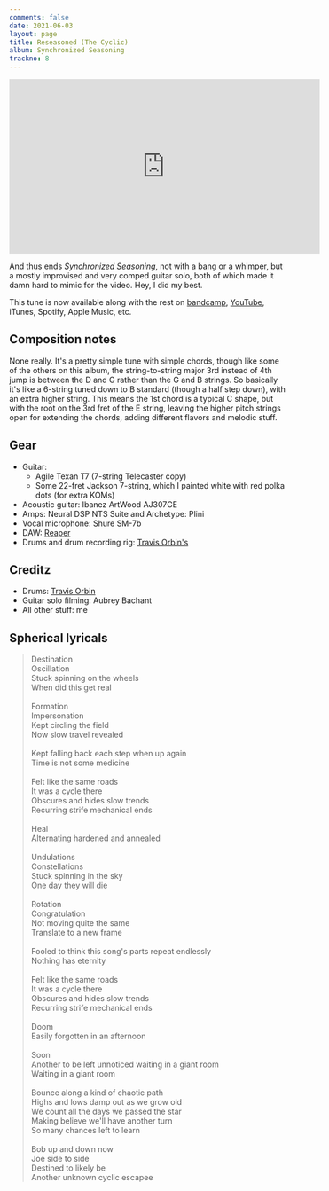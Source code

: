 ```yaml
---
comments: false
date: 2021-06-03
layout: page
title: Reseasoned (The Cyclic)
album: Synchronized Seasoning
trackno: 8
---
```


<iframe width="560" height="315" src="https://www.youtube.com/embed/jCwPJzGXtbE"
frameborder="0" allow="accelerometer; autoplay; encrypted-media; gyroscope;
picture-in-picture" allowfullscreen></iframe>

And thus ends [_Synchronized Seasoning_](/music/synchronized-seasoning),
not with a bang or a whimper, but a mostly improvised and very comped guitar solo,
both of which made it damn hard to mimic for the video. Hey, I did my best.

This tune is now available along with the rest on
[bandcamp](https://petepeterson.bandcamp.com/album/synchronized-seasoning),
[YouTube](https://youtu.be/2eewWORVBHs), iTunes, Spotify, Apple Music, etc.


## Composition notes

None really. It's a pretty simple tune with simple chords, though like some of
the others on this album, the string-to-string major 3rd instead of 4th jump is between
the D and G rather than the G and B strings. So basically it's like a 6-string tuned
down to B standard (though a half step down), with an extra higher string.
This means the 1st chord is a typical C shape,
but with the root on the 3rd fret of the E string,
leaving the higher pitch strings open for extending the chords, adding different
flavors and melodic stuff.


## Gear

* Guitar:
    * Agile Texan T7 (7-string Telecaster copy)
    * Some 22-fret Jackson 7-string, which I painted white with red polka dots
      (for extra KOMs)
* Acoustic guitar: Ibanez ArtWood AJ307CE
* Amps: Neural DSP NTS Suite and Archetype: Plini
* Vocal microphone: Shure SM-7b
* DAW: [Reaper](https://www.reaper.fm/)
* Drums and drum recording rig:
  [Travis Orbin's](http://travisorbin.com/equipment.htm)


## Creditz

* Drums: [Travis Orbin](http://travisorbin.com/equipment.htm)
* Guitar solo filming: Aubrey Bachant
* All other stuff: me


## Spherical lyricals

>Destination<br>
>Oscillation<br>
>Stuck spinning on the wheels<br>
>When did this get real<br>
><br>
>Formation<br>
>Impersonation<br>
>Kept circling the field<br>
>Now slow travel revealed<br>
><br>
>Kept falling back each step when up again<br>
>Time is not some medicine<br>
><br>
>Felt like the same roads<br>
>It was a cycle there<br>
>Obscures and hides slow trends<br>
>Recurring strife mechanical ends<br>
><br>
>Heal<br>
>Alternating hardened and annealed<br>
><br>
>Undulations<br>
>Constellations<br>
>Stuck spinning in the sky<br>
>One day they will die<br>
><br>
>Rotation<br>
>Congratulation<br>
>Not moving quite the same<br>
>Translate to a new frame<br>
><br>
>Fooled to think this song's parts repeat endlessly<br>
>Nothing has eternity<br>
><br>
>Felt like the same roads<br>
>It was a cycle there<br>
>Obscures and hides slow trends<br>
>Recurring strife mechanical ends<br>
><br>
>Doom<br>
>Easily forgotten in an afternoon<br>
><br>
>Soon<br>
>Another to be left unnoticed waiting in a giant room<br>
>Waiting in a giant room<br>
><br>
>Bounce along a kind of chaotic path<br>
>Highs and lows damp out as we grow old<br>
>We count all the days we passed the star<br>
>Making believe we'll have another turn<br>
>So many chances left to learn<br>
><br>
>Bob up and down now<br>
>Joe side to side<br>
>Destined to likely be<br>
>Another unknown cyclic escapee<br>
